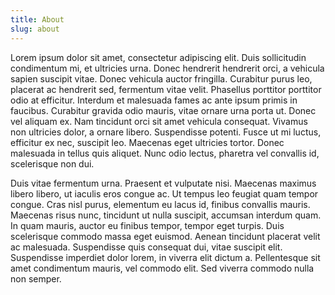 ```yaml
---
title: About
slug: about
---
```

Lorem ipsum dolor sit amet, consectetur adipiscing elit. Duis sollicitudin condimentum mi, et ultricies urna. Donec hendrerit hendrerit orci, a vehicula sapien suscipit vitae. Donec vehicula auctor fringilla. Curabitur purus leo, placerat ac hendrerit sed, fermentum vitae velit. Phasellus porttitor porttitor odio at efficitur. Interdum et malesuada fames ac ante ipsum primis in faucibus. Curabitur gravida odio mauris, vitae ornare urna porta ut. Donec vel aliquam ex. Nam tincidunt orci sit amet vehicula consequat. Vivamus non ultricies dolor, a ornare libero. Suspendisse potenti. Fusce ut mi luctus, efficitur ex nec, suscipit leo. Maecenas eget ultricies tortor. Donec malesuada in tellus quis aliquet. Nunc odio lectus, pharetra vel convallis id, scelerisque non dui.

Duis vitae fermentum urna. Praesent et vulputate nisi. Maecenas maximus libero libero, ut iaculis eros congue ac. Ut tempus leo feugiat quam tempor congue. Cras nisl purus, elementum eu lacus id, finibus convallis mauris. Maecenas risus nunc, tincidunt ut nulla suscipit, accumsan interdum quam. In quam mauris, auctor eu finibus tempor, tempor eget turpis. Duis scelerisque commodo massa eget euismod. Aenean tincidunt placerat velit ac malesuada. Suspendisse quis consequat dui, vitae suscipit elit. Suspendisse imperdiet dolor lorem, in viverra elit dictum a. Pellentesque sit amet condimentum mauris, vel commodo elit. Sed viverra commodo nulla non semper.
